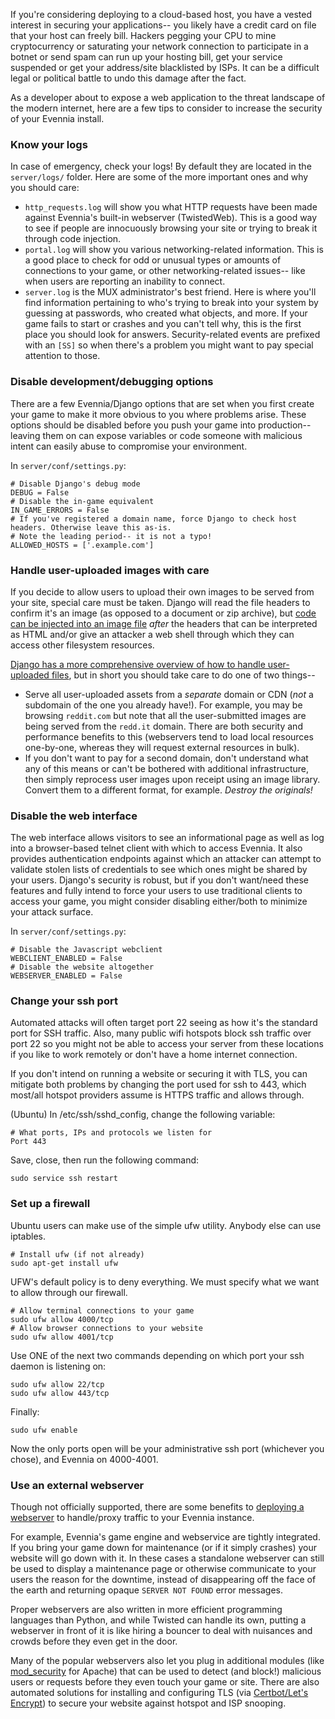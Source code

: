 
If you're considering deploying to a cloud-based host, you have a vested interest in securing your applications-- you likely have a credit card on file that your host can freely bill. Hackers pegging your CPU to mine cryptocurrency or saturating your network connection to participate in a botnet or send spam can run up your hosting bill, get your service suspended or get your address/site blacklisted by ISPs. It can be a difficult legal or political battle to undo this damage after the fact.

As a developer about to expose a web application to the threat landscape of the modern internet, here are a few tips to consider to increase the security of your Evennia install.

### Know your logs
In case of emergency, check your logs! By default they are located in the `server/logs/` folder. Here are some of the more important ones and why you should care:

* `http_requests.log` will show you what HTTP requests have been made against Evennia's built-in webserver (TwistedWeb). This is a good way to see if people are innocuously browsing your site or trying to break it through code injection.
* `portal.log` will show you various networking-related information. This is a good place to check for odd or unusual types or amounts of connections to your game, or other networking-related issues-- like when users are reporting an inability to connect.
* `server.log` is the MUX administrator's best friend. Here is where you'll find information pertaining to who's trying to break into your system by guessing at passwords, who created what objects, and more. If your game fails to start or crashes and you can't tell why, this is the first place you should look for answers. Security-related events are prefixed with an `[SS]` so when there's a problem you might want to pay special attention to those.

### Disable development/debugging options
There are a few Evennia/Django options that are set when you first create your game to make it more obvious to you where problems arise. These options should be disabled before you push your game into production-- leaving them on can expose variables or code someone with malicious intent can easily abuse to compromise your environment.

In `server/conf/settings.py`:

    # Disable Django's debug mode
    DEBUG = False
    # Disable the in-game equivalent
    IN_GAME_ERRORS = False
    # If you've registered a domain name, force Django to check host headers. Otherwise leave this as-is.
    # Note the leading period-- it is not a typo!
    ALLOWED_HOSTS = ['.example.com']

### Handle user-uploaded images with care
If you decide to allow users to upload their own images to be served from your site, special care must be taken. Django will read the file headers to confirm it's an image (as opposed to a document or zip archive), but [code can be injected into an image file](https://insinuator.net/2014/05/django-image-validation-vulnerability/) *after* the headers that can be interpreted as HTML and/or give an attacker a web shell through which they can access other filesystem resources.

[Django has a more comprehensive overview of how to handle user-uploaded files](https://docs.djangoproject.com/en/dev/topics/security/#user-uploaded-content-security), but in short you should take care to do one of two things--

* Serve all user-uploaded assets from a *separate* domain or CDN (*not* a subdomain of the one you already have!). For example, you may be browsing `reddit.com` but note that all the user-submitted images are being served from the `redd.it` domain. There are both security and performance benefits to this (webservers tend to load local resources one-by-one, whereas they will request external resources in bulk).
* If you don't want to pay for a second domain, don't understand what any of this means or can't be bothered with additional infrastructure, then simply reprocess user images upon receipt using an image library. Convert them to a different format, for example. *Destroy the originals!*

### Disable the web interface
The web interface allows visitors to see an informational page as well as log into a browser-based
telnet client with which to access Evennia. It also provides authentication endpoints against which an attacker can attempt to validate stolen lists of credentials to see which ones might be shared by your users. Django's security is robust, but if you don't want/need these features and fully intend to force your users to use traditional clients to access your game, you might consider disabling either/both to minimize your attack surface.

In `server/conf/settings.py`:

    # Disable the Javascript webclient
    WEBCLIENT_ENABLED = False
    # Disable the website altogether
    WEBSERVER_ENABLED = False

### Change your ssh port
Automated attacks will often target port 22 seeing as how it's the standard port for SSH traffic. Also,
many public wifi hotspots block ssh traffic over port 22 so you might not be able to access your
server from these locations if you like to work remotely or don't have a home internet connection.

If you don't intend on running a website or securing it with TLS, you can mitigate both problems by changing the port used for ssh to 443, which most/all hotspot providers assume is HTTPS traffic and allows through.

(Ubuntu) In /etc/ssh/sshd_config, change the following variable:

    # What ports, IPs and protocols we listen for
    Port 443

Save, close, then run the following command:

    sudo service ssh restart

### Set up a firewall
Ubuntu users can make use of the simple ufw utility. Anybody else can use iptables.
    
    # Install ufw (if not already)
    sudo apt-get install ufw

UFW's default policy is to deny everything. We must specify what we want to allow through our firewall.

    # Allow terminal connections to your game
    sudo ufw allow 4000/tcp
    # Allow browser connections to your website
    sudo ufw allow 4001/tcp

Use ONE of the next two commands depending on which port your ssh daemon is listening on:

    sudo ufw allow 22/tcp
    sudo ufw allow 443/tcp

Finally:

    sudo ufw enable

Now the only ports open will be your administrative ssh port (whichever you chose), and Evennia on 4000-4001.

### Use an external webserver
Though not officially supported, there are some benefits to [deploying a webserver](https://github.com/evennia/evennia/wiki/Apache-Config) to handle/proxy traffic to your Evennia instance.

For example, Evennia's game engine and webservice are tightly integrated. If you bring your game down for maintenance (or if it simply crashes) your website will go down with it. In these cases a standalone webserver can still be used to display a maintenance page or otherwise communicate to your users the reason for the downtime, instead of disappearing off the face of the earth and returning opaque `SERVER NOT FOUND` error messages.

Proper webservers are also written in more efficient programming languages than Python, and while Twisted can handle its own, putting a webserver in front of it is like hiring a bouncer to deal with nuisances and crowds before they even get in the door.

Many of the popular webservers also let you plug in additional modules (like [mod_security](https://en.wikipedia.org/wiki/ModSecurity) for Apache) that can be used to detect (and block!) malicious users or requests before they even touch your game or site. There are also automated solutions for installing and configuring TLS (via [Certbot/Let's Encrypt](https://en.wikipedia.org/wiki/Let%27s_Encrypt)) to secure your website against hotspot and ISP snooping.